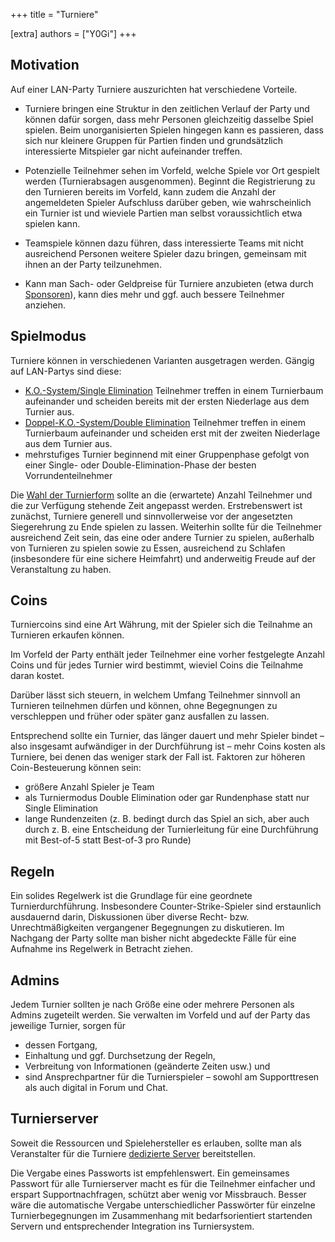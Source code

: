+++
title = "Turniere"

[extra]
authors = ["Y0Gi"]
+++

## Motivation

Auf einer LAN-Party Turniere auszurichten hat verschiedene Vorteile.

- Turniere bringen eine Struktur in den zeitlichen Verlauf der Party und können dafür sorgen, dass mehr Personen
  gleichzeitig dasselbe Spiel spielen. Beim unorganisierten Spielen hingegen kann es passieren, dass sich nur kleinere
  Gruppen für Partien finden und grundsätzlich interessierte Mitspieler gar nicht aufeinander treffen.

- Potenzielle Teilnehmer sehen im Vorfeld, welche Spiele vor Ort gespielt werden (Turnierabsagen ausgenommen). Beginnt
  die Registrierung zu den Turnieren bereits im Vorfeld, kann zudem die Anzahl der angemeldeten Spieler Aufschluss
  darüber geben, wie wahrscheinlich ein Turnier ist und wieviele Partien man selbst voraussichtlich etwa spielen kann.

- Teamspiele können dazu führen, dass interessierte Teams mit nicht ausreichend Personen weitere Spieler dazu bringen,
  gemeinsam mit ihnen an der Party teilzunehmen.

- Kann man Sach- oder Geldpreise für Turniere anzubieten (etwa durch [Sponsoren](@/wiki/sponsoring.md)), kann dies mehr und
  ggf. auch bessere Teilnehmer anziehen.


## Spielmodus

Turniere können in verschiedenen Varianten ausgetragen werden. Gängig auf LAN-Partys sind diese:

- [K.O.-System/Single Elimination](https://de.wikipedia.org/wiki/K.-o.-System)
  Teilnehmer treffen in einem Turnierbaum aufeinander und scheiden bereits mit der ersten Niederlage aus dem Turnier
  aus.
- [Doppel-K.O.-System/Double Elimination](https://de.wikipedia.org/wiki/Double_knock-out)
  Teilnehmer treffen in einem Turnierbaum aufeinander und scheiden erst mit der zweiten Niederlage aus dem Turnier aus.
- mehrstufiges Turnier beginnend mit einer Gruppenphase gefolgt von einer Single- oder Double-Elimination-Phase der
  besten Vorrundenteilnehmer

Die [Wahl der Turnierform](https://de.wikipedia.org/wiki/Turnierform) sollte an die (erwartete) Anzahl Teilnehmer und
die zur Verfügung stehende Zeit angepasst werden. Erstrebenswert ist zunächst, Turniere generell und sinnvollerweise
vor der angesetzten Siegerehrung zu Ende spielen zu lassen. Weiterhin sollte für die Teilnehmer ausreichend Zeit sein,
das eine oder andere Turnier zu spielen, außerhalb von Turnieren zu spielen sowie zu Essen, ausreichend zu Schlafen
(insbesondere für eine sichere Heimfahrt) und anderweitig Freude auf der Veranstaltung zu haben.


## Coins

Turniercoins sind eine Art Währung, mit der Spieler sich die Teilnahme an Turnieren erkaufen können.

Im Vorfeld der Party enthält jeder Teilnehmer eine vorher festgelegte Anzahl Coins und für jedes Turnier wird
bestimmt, wieviel Coins die Teilnahme daran kostet.

Darüber lässt sich steuern, in welchem Umfang Teilnehmer sinnvoll an Turnieren teilnehmen dürfen und können, ohne
Begegnungen zu verschleppen und früher oder später ganz ausfallen zu lassen.

Entsprechend sollte ein Turnier, das länger dauert und mehr Spieler bindet – also insgesamt aufwändiger in der
Durchführung ist – mehr Coins kosten als Turniere, bei denen das weniger stark der Fall ist. Faktoren zur höheren
Coin-Besteuerung können sein:
- größere Anzahl Spieler je Team
- als Turniermodus Double Elimination oder gar Rundenphase statt nur Single Elimination
- lange Rundenzeiten (z. B. bedingt durch das Spiel an sich, aber auch durch z. B. eine Entscheidung der Turnierleitung
  für eine Durchführung mit Best-of-5 statt Best-of-3 pro Runde)


## Regeln

Ein solides Regelwerk ist die Grundlage für eine geordnete Turnierdurchführung. Insbesondere Counter-Strike-Spieler
sind erstaunlich ausdauernd darin, Diskussionen über diverse Recht- bzw. Unrechtmäßigkeiten vergangener Begegnungen zu
diskutieren. Im Nachgang der Party sollte man bisher nicht abgedeckte Fälle für eine Aufnahme ins Regelwerk in Betracht
ziehen.


## Admins

Jedem Turnier sollten je nach Größe eine oder mehrere Personen als Admins zugeteilt werden. Sie verwalten im Vorfeld
und auf der Party das jeweilige Turnier, sorgen für
- dessen Fortgang,
- Einhaltung und ggf. Durchsetzung der Regeln,
- Verbreitung von Informationen (geänderte Zeiten usw.) und
- sind Ansprechpartner für die Turnierspieler – sowohl am Supporttresen als auch digital in Forum und Chat.


## Turnierserver

Soweit die Ressourcen und Spielehersteller es erlauben, sollte man als Veranstalter für die Turniere [dedizierte
Server](@/wiki/gameserver.md#dedicated-server) bereitstellen.

Die Vergabe eines Passworts ist empfehlenswert. Ein gemeinsames Passwort für alle Turnierserver macht es für die
Teilnehmer einfacher und erspart Supportnachfragen, schützt aber wenig vor Missbrauch. Besser wäre die automatische
Vergabe unterschiedlicher Passwörter für einzelne Turnierbegegnungen im Zusammenhang mit bedarfsorientiert startenden
Servern und entsprechender Integration ins Turniersystem.

